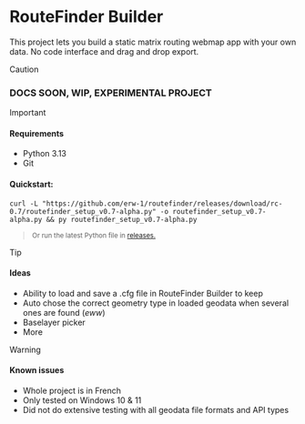 # RouteFinder Builder

This project lets you build a static matrix routing webmap app with your own data.
No code interface and drag and drop export.

> [!CAUTION]
> ### DOCS SOON, WIP, EXPERIMENTAL PROJECT

> [!IMPORTANT]
> #### Requirements
> - Python 3.13
> - Git
>
> #### Quickstart:
> ```shell
> curl -L "https://github.com/erw-1/routefinder/releases/download/rc-0.7/routefinder_setup_v0.7-alpha.py" -o routefinder_setup_v0.7-alpha.py && py routefinder_setup_v0.7-alpha.py
> ```
> > <sup>Or run the latest Python file in [releases.](https://github.com/erw-1/routefinder/releases)</sup>

> [!TIP]
> #### Ideas
> - Ability to load and save a .cfg file in RouteFinder Builder to keep  
> - Auto chose the correct geometry type in loaded geodata when several ones are found (*eww*)
> - Baselayer picker
> - More

> [!WARNING]
> #### Known issues
> - Whole project is in French
> - Only tested on Windows 10 & 11
> - Did not do extensive testing with all geodata file formats and API types

